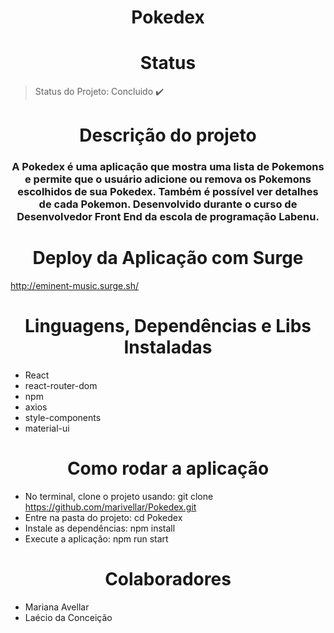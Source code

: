 <h1 align="center"> Pokedex </h1>

<h1 align="center"> Status </h1>

> Status do Projeto: Concluido :heavy_check_mark:

<h1 align="center"> Descrição do projeto </h1>

<h3 align="center">A Pokedex é uma aplicação que mostra uma lista de Pokemons e permite que o usuário adicione ou remova os Pokemons escolhidos de sua Pokedex. Também é possível ver detalhes de cada Pokemon. Desenvolvido durante o curso de Desenvolvedor Front End da escola de programação Labenu.</h3>

<h1 align="center"> Deploy da Aplicação com Surge </h1>

http://eminent-music.surge.sh/

<h1 align="center"> Linguagens, Dependências e Libs Instaladas </h1>

- React
- react-router-dom
- npm
- axios
- style-components
- material-ui

<h1 align="center"> Como rodar a aplicação </h1>

- No terminal, clone o projeto usando: git clone https://github.com/marivellar/Pokedex.git
- Entre na pasta do projeto: cd Pokedex
- Instale as dependências: npm install
- Execute a aplicação: npm run start

<h1 align="center"> Colaboradores </h1>

- Mariana Avellar
- Laécio da Conceição
